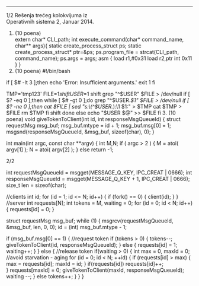 --------------------------------------------------------------------------------


1/2 
Rešenja trećeg kolokvijuma iz  
Operativnih sistema 2, Januar 2014. 
1. (10 poena)  
extern char* CLI_path; 
int execute_command(char* command_name, char** args){ 
  static create_process_struct ps; 
  static create_process_struct* ptr=&ps; 
  ps.program_file = strcat(CLI_path, command_name); 
  ps.args = args; 
  asm { 
    load r1,#0x31 
    load r2,ptr 
    int  0x11 
  } 
} 
2. (10 poena) 
#!/bin/bash 
 
if [ $# -lt 3 ];then 
    echo 'Error: Insufficient arguments.' 
    exit 1 
fi 
 
TMP='tmp123' 
FILE=$1 
shift 
USER=$1 
shift 
grep "^$USER" $FILE > /dev/null 
if [ $? -eq 0 ];then 
 while [ $# -gt 0 ];do 
  grep "^$USER.*$1" $FILE > /dev/null 
  if [ $? -ne 0 ];then 
   cat $FILE | sed "s:\(^$USER.*\):\1 $1:" > $TMP 
   cat $TMP > $FILE 
   rm $TMP 
  fi 
  shift 
 done 
else 
 echo "$USER $@" >> $FILE 
fi 
3. (10 poena) 
void giveTokenToClient(int id, int responseMsgQueueId) { 
 struct requestMsg msg_buf; 
 msg_buf.mtype = id + 1; 
 msg_buf.msg[0] = 1; 
 msgsnd(responseMsgQueueId, &msg_buf, sizeof(char), 0); 
} 
 
int main(int argc, const char **argv) { 
 int M,N; 
 if ( argc > 2 ) { 
      M = atoi( argv[1] ); 
      N = atoi( argv[2] ); 
    } 
 else return -1; 

2/2 
 
 int requestMsgQueueId = msgget(MESSAGE_Q_KEY, IPC_CREAT | 0666); 
 int responseMsgQueueId = msgget(MESSAGE_Q_KEY + 1, IPC_CREAT | 0666); 
 size_t len = sizeof(char); 
 
 //clients 
 int id; 
 for (id = 1; id <= N; id++) { 
  if (fork() == 0) { 
   client(id); 
  } 
 } 
 //server 
 int requests[N]; 
 int tokens = M, waiting = 0; 
 for (id = 0; id < N; id++) { 
  requests[id] = 0; 
 } 
 
 struct requestMsg msg_buf; 
 while (1) { 
  msgrcv(requestMsgQueueId, &msg_buf, len, 0, 0); 
  id = (int) msg_buf.mtype - 1; 
 
  if (msg_buf.msg[0] == 1) { //request token 
   if (tokens > 0) { 
    tokens--; 
    giveTokenToClient(id, responseMsgQueueId); 
   } else { 
    requests[id] = 1; 
    waiting++; 
   } 
  } else { //release token 
   if(waiting > 0) 
   { 
    int max = 0, maxId = 0; //avoid starvation - aging 
    for (id = 0; id < N; ++id) { 
     if (requests[id] > max) { 
      max = requests[id]; 
      maxId = id; 
     } 
     if(requests[id]) 
      requests[id]++;  
    } 
    requests[maxId] = 0; 
    giveTokenToClient(maxId, responseMsgQueueId); 
    waiting --; 
   } 
   else tokens++; 
  } 
 } 
} 